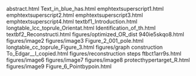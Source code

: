 abstract.html
Text_in_blue_has.html
emphtextsuperscript1.html
emphtextsuperscript2.html
emphtextsuperscript3.html
emphtextsuperscript4.html
textbf1_Introduction.html
longtable_lcc_toprule_Orientat.html
Identification_of_th.html
textbf2_Reconstructi.html
figures/optimized_OR_dist
940ie5skqo8.html
figures/image2
figures/image3
Figure_2_001_pole.html
longtable_cc_toprule_Figure_3.html
figures/graph construction
To_Edgar__I_copied.html
figures/reconstruction steps
ftbct1arr9s.html
figures/image6
figures/image7
figures/image8
protecthypertarget_R.html
figures/image9
Figure_6_Pointbypoin.html